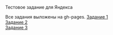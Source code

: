 Тестовое задание для Яндекса

Все задания выложены на gh-pages.
    <a href="http://albertkogan.github.io/YandexTask/task1/">Задание 1</a><br>
    <a href="http://albertkogan.github.io/YandexTask/task2/">Задание 2</a><br>
    <a href="http://albertkogan.github.io/YandexTask/task3/SimplePage/">Задание 3</a><br>